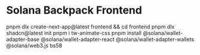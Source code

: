 # Solana Backpack Frontend

pnpm dlx create-next-app@latest frontend && cd frontend
pnpm dlx shadcn@latest init
pnpm i tw-animate-css 
pnpm install @solana/wallet-adapter-base @solana/wallet-adapter-react @solana/wallet-adapter-wallets @solana/web3.js bs58

